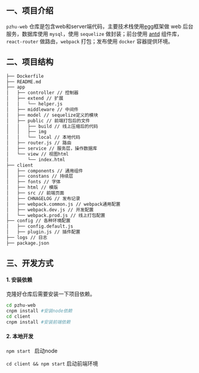 ## 一、项目介绍

`pzhu-web` 仓库是包含web和server端代码，主要技术栈使用[egg](https://eggjs.org/)框架做 web 后台服务，数据库使用 `mysql`，使用 `sequelize` 做封装；前台使用 [antd](https://ant.design/docs/react/getting-started-cn) 组件库，`react-router` 做路由，`webpack` 打包；发布使用 `docker` 容器提供环境。

## 二、项目结构

```bash
├── Dockerfile
├── README.md
├── app
│   ├── controller // 控制器
│   ├── extend // 扩展
│   │   └── helper.js
│   ├── middleware // 中间件
│   ├── model // sequelize定义的模块
│   ├── public // 前端打包后的文件
│   │   ├── build // 线上压缩后的代码
│   │   ├── img
│   │   └── local // 本地代码
│   ├── router.js // 路由
│   ├── service // 服务层，操作数据库
│   └── view // 视图html
│       └── index.html
├── client
│   ├── components // 通用组件
│   ├── constans // 持续层
│   ├── fonts // 字体
│   ├── html // 模版
│   ├── src // 前端页面
│   ├── CHNAGELOG // 发布记录
│   ├── webpack.common.js // webpack通用配置
│   ├── webpack.dev.js // 开发配置
│   └── webpack.prod.js // 线上打包配置
├── config // 各种环境配置
│   ├── config.default.js
│   ├── plugin.js // 插件配置
├── logs // 日志
├── package.json
```

## 三、开发方式

#### 1. 安装依赖

克隆好仓库后需要安装一下项目依赖。

```bash
cd pzhu-web
cnpm install #安装node依赖
cd client
cnpm install #安装前端依赖
```

#### 2. 本地开发

`npm start ` 启动node

`cd client && npm start` 启动前端环境